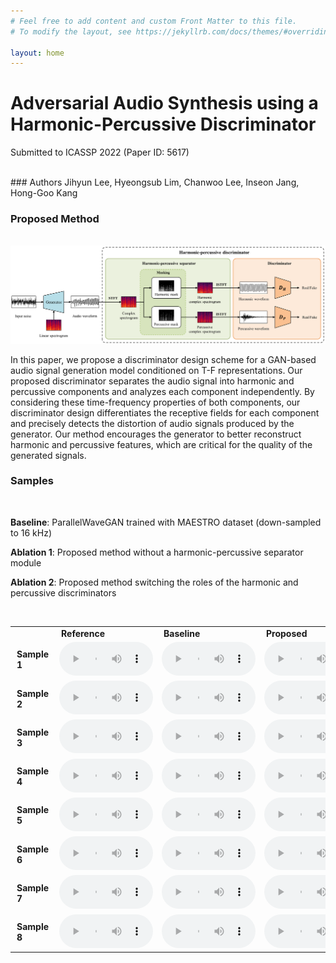 ```yaml
---
# Feel free to add content and custom Front Matter to this file.
# To modify the layout, see https://jekyllrb.com/docs/themes/#overriding-theme-defaults

layout: home
---
```



# Adversarial Audio Synthesis using a Harmonic-Percussive Discriminator

Submitted to ICASSP 2022 (Paper ID: 5617)

<br />
### Authors
Jihyun Lee, Hyeongsub Lim, Chanwoo Lee, Inseon Jang, Hong-Goo Kang

<br />



### Proposed Method

<br />
<img src="./assets/proposed.png"> 

<br />


In this paper, we propose a discriminator design scheme for a GAN-based audio signal generation model conditioned on T-F representations. Our proposed discriminator separates the audio signal into harmonic and percussive components and analyzes each component independently.
By considering these time-frequency properties of both components, our discriminator design differentiates the receptive fields for each component and precisely detects the distortion of audio signals produced by the generator.
Our method encourages the generator to better reconstruct harmonic and percussive features, which are critical for the quality of the generated signals.



### Samples

<br />

**Baseline**: ParallelWaveGAN trained with MAESTRO dataset (down-sampled to 16 kHz)

**Ablation 1**: Proposed method without a harmonic-percussive separator module

**Ablation 2**: Proposed method switching the roles of the harmonic and percussive discriminators



<br />

<table style="width: auto; table-layout: fixed; word-wrap: normal;" borded="1" border-collapse="collapse">

<tr>
<td style="column-width: auto; padding-left: 10px; padding-right: 10px"><strong></strong></td>
<td style="column-width: auto; padding-left: 10px; padding-right: 10px"><strong>Reference</strong></td>
<td style="column-width: auto; padding-left: 10px; padding-right: 10px"><strong>Baseline</strong></td>
<td style="column-width: auto; padding-left: 10px; padding-right: 10px"><strong>Proposed</strong></td>
<td style="column-width: auto; padding-left: 10px; padding-right: 10px"><strong>Ablation 1</strong></td>
<td style="column-width: auto; padding-left: 10px; padding-right: 10px"><strong>Ablation 2</strong></td>
</tr>

<!--Sample 1-->
<tr>
<td style="column-width: auto; padding-left: 10px; padding-right: 10px"><strong>Sample 1</strong></td>
<td><audio controls style="width: 150px;"><source src='./assets/demo_samples/074_reference.wav'></audio></td>
<td><audio controls style="width: 150px;"><source src='./assets/demo_samples/074_baseline.wav'></audio></td>
<td><audio controls style="width: 150px;"><source src='./assets/demo_samples/074_proposed.wav'></audio></td>
<td><audio controls style="width: 150px;"><source src='./assets/demo_samples/074_wo_hpss.wav'></audio></td>
<td><audio controls style="width: 150px;"><source src='./assets/demo_samples/074_reverse.wav'></audio></td>
</tr>

<!--Sample 2-->
<tr>
<td style="column-width: auto; padding-left: 10px; padding-right: 10px"><strong>Sample 2</strong></td>
<td><audio controls style="width: 150px;"><source src='./assets/demo_samples/108_reference.wav'></audio></td>
<td><audio controls style="width: 150px;"><source src='./assets/demo_samples/108_baseline.wav'></audio></td>
<td><audio controls style="width: 150px;"><source src='./assets/demo_samples/108_proposed.wav'></audio></td>
<td><audio controls style="width: 150px;"><source src='./assets/demo_samples/108_wo_hpss.wav'></audio></td>
<td><audio controls style="width: 150px;"><source src='./assets/demo_samples/108_reverse.wav'></audio></td>
</tr>

<!--Sample 2-->
<tr>
<td style="column-width: auto; padding-left: 10px; padding-right: 10px"><strong>Sample 3</strong></td>
<td><audio controls style="width: 150px;"><source src='./assets/demo_samples/032_reference.wav'></audio></td>
<td><audio controls style="width: 150px;"><source src='./assets/demo_samples/032_baseline.wav'></audio></td>
<td><audio controls style="width: 150px;"><source src='./assets/demo_samples/032_proposed.wav'></audio></td>
<td><audio controls style="width: 150px;"><source src='./assets/demo_samples/032_wo_hpss.wav'></audio></td>
<td><audio controls style="width: 150px;"><source src='./assets/demo_samples/032_reverse.wav'></audio></td>
</tr>

<!--Sample 2-->
<tr>
<td style="column-width: auto; padding-left: 10px; padding-right: 10px"><strong>Sample 4</strong></td>
<td><audio controls style="width: 150px;"><source src='./assets/demo_samples/097_reference.wav'></audio></td>
<td><audio controls style="width: 150px;"><source src='./assets/demo_samples/097_baseline.wav'></audio></td>
<td><audio controls style="width: 150px;"><source src='./assets/demo_samples/097_proposed.wav'></audio></td>
<td><audio controls style="width: 150px;"><source src='./assets/demo_samples/097_wo_hpss.wav'></audio></td>
<td><audio controls style="width: 150px;"><source src='./assets/demo_samples/097_reverse.wav'></audio></td>
</tr>

<!--Sample 2-->
<tr>
<td style="column-width: auto; padding-left: 10px; padding-right: 10px"><strong>Sample 5</strong></td>
<td><audio controls style="width: 150px;"><source src='./assets/demo_samples/083_reference.wav'></audio></td>
<td><audio controls style="width: 150px;"><source src='./assets/demo_samples/083_baseline.wav'></audio></td>
<td><audio controls style="width: 150px;"><source src='./assets/demo_samples/083_proposed.wav'></audio></td>
<td><audio controls style="width: 150px;"><source src='./assets/demo_samples/083_wo_hpss.wav'></audio></td>
<td><audio controls style="width: 150px;"><source src='./assets/demo_samples/083_reverse.wav'></audio></td>
</tr>

<tr>
<td style="column-width: auto; padding-left: 10px; padding-right: 10px"><strong>Sample 6</strong></td>
<td><audio controls style="width: 150px;"><source src='./assets/demo_samples/066_reference.wav'></audio></td>
<td><audio controls style="width: 150px;"><source src='./assets/demo_samples/066_baseline.wav'></audio></td>
<td><audio controls style="width: 150px;"><source src='./assets/demo_samples/066_proposed.wav'></audio></td>
<td><audio controls style="width: 150px;"><source src='./assets/demo_samples/066_wo_hpss.wav'></audio></td>
<td><audio controls style="width: 150px;"><source src='./assets/demo_samples/066_reverse.wav'></audio></td>
</tr>

<tr>
<td style="column-width: auto; padding-left: 10px; padding-right: 10px"><strong>Sample 7</strong></td>
<td><audio controls style="width: 150px;"><source src='./assets/demo_samples/027_reference.wav'></audio></td>
<td><audio controls style="width: 150px;"><source src='./assets/demo_samples/027_baseline.wav'></audio></td>
<td><audio controls style="width: 150px;"><source src='./assets/demo_samples/027_proposed.wav'></audio></td>
<td><audio controls style="width: 150px;"><source src='./assets/demo_samples/027_wo_hpss.wav'></audio></td>
<td><audio controls style="width: 150px;"><source src='./assets/demo_samples/027_reverse.wav'></audio></td>
</tr>

<tr>
<td style="column-width: auto; padding-left: 10px; padding-right: 10px"><strong>Sample 8</strong></td>
<td><audio controls style="width: 150px;"><source src='./assets/demo_samples/052_reference.wav'></audio></td>
<td><audio controls style="width: 150px;"><source src='./assets/demo_samples/052_baseline.wav'></audio></td>
<td><audio controls style="width: 150px;"><source src='./assets/demo_samples/052_proposed.wav'></audio></td>
<td><audio controls style="width: 150px;"><source src='./assets/demo_samples/052_wo_hpss.wav'></audio></td>
<td><audio controls style="width: 150px;"><source src='./assets/demo_samples/052_reverse.wav'></audio></td>
</tr>
</table>


​	


